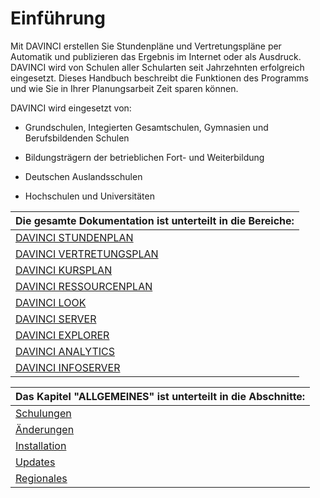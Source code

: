 # Einführung

Mit DAVINCI erstellen Sie Stundenpläne und Vertretungspläne per Automatik und publizieren das Ergebnis im Internet oder als Ausdruck. DAVINCI wird von Schulen aller Schularten seit Jahrzehnten erfolgreich eingesetzt. Dieses Handbuch beschreibt die Funktionen des Programms und wie Sie in Ihrer Planungsarbeit Zeit sparen können.

DAVINCI wird eingesetzt von:

* Grundschulen, Integierten Gesamtschulen, Gymnasien und Berufsbildenden Schulen

* Bildungsträgern der betrieblichen Fort- und Weiterbildung

* Deutschen Auslandsschulen

* Hochschulen und Universitäten

|Die gesamte Dokumentation ist unterteilt in die Bereiche:|
|:--|
| [DAVINCI STUNDENPLAN](01.stundenplan/allgemeines.md) |
| [DAVINCI VERTRETUNGSPLAN](02.vertretungsplan/allgemeines.md) |
| [DAVINCI KURSPLAN](03.kursplan/allgemeines.md) |
| [DAVINCI RESSOURCENPLAN](04.ressourcen/allgemeines.md) |
| [DAVINCI LOOK](05.look/allgemeines.md) |
| [DAVINCI SERVER](06.server/allgemeines.md) |
| [DAVINCI EXPLORER](07.explorer/allgemeines.md) |
| [DAVINCI ANALYTICS](08.analytics/allgemeines.md) |
| [DAVINCI INFOSERVER](09.infoserver/allgemeines.md) |

| Das Kapitel "ALLGEMEINES" ist unterteilt in die Abschnitte:|
|:--|
| [Schulungen](00.allgemein/schulungen.md) |
| [Änderungen](00.allgemein/changelog.md) |
| [Installation](00.allgemein/installation.md) |
| [Updates](00.allgemein/update.md) |
| [Regionales](10.regionales/allgemeines.md) |
